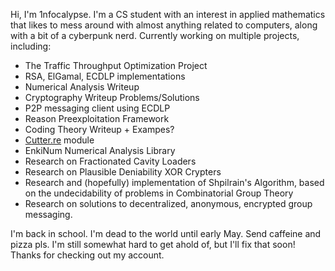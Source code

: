 Hi, I'm 1nfocalypse.
I'm a CS student with an interest in applied mathematics that likes to mess around with almost anything related to computers, along with a bit of a cyberpunk nerd.
Currently working on multiple projects, including:
- The Traffic Throughput Optimization Project
- RSA, ElGamal, ECDLP implementations
- Numerical Analysis Writeup
- Cryptography Writeup Problems/Solutions
- P2P messaging client using ECDLP
- Reason Preexploitation Framework
- Coding Theory Writeup + Exampes?
- [Cutter.re](https://cutter.re/) module
- EnkiNum Numerical Analysis Library
- Research on Fractionated Cavity Loaders
- Research on Plausible Deniability XOR Crypters
- Research and (hopefully) implementation of Shpilrain's Algorithm, based on the undecidability of problems in Combinatorial Group Theory
- Research on solutions to decentralized, anonymous, encrypted group messaging.

I'm back in school. I'm dead to the world until early May. Send caffeine and pizza pls.
I'm still somewhat hard to get ahold of, but I'll fix that soon! Thanks for checking out my account.
